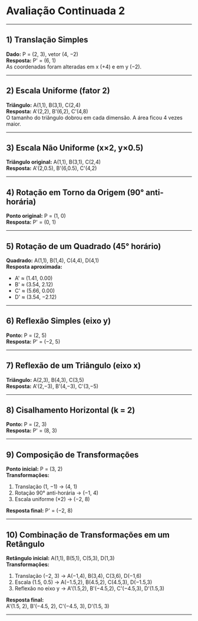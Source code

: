 # Avaliação Continuada 2

---

## 1) Translação Simples
**Dado:** P = (2, 3), vetor (4, −2)  
**Resposta:** P' = (6, 1)  
As coordenadas foram alteradas em x (+4) e em y (−2).

---

## 2) Escala Uniforme (fator 2)
**Triângulo:** A(1,1), B(3,1), C(2,4)  
**Resposta:** A'(2,2), B'(6,2), C'(4,8)  
O tamanho do triângulo dobrou em cada dimensão. A área ficou 4 vezes maior.

---

## 3) Escala Não Uniforme (x×2, y×0.5)
**Triângulo original:** A(1,1), B(3,1), C(2,4)  
**Resposta:** A'(2,0.5), B'(6,0.5), C'(4,2)  

---

## 4) Rotação em Torno da Origem (90° anti-horária)
**Ponto original:** P = (1, 0)  
**Resposta:** P' = (0, 1)  

---

## 5) Rotação de um Quadrado (45° horário)
**Quadrado:** A(1,1), B(1,4), C(4,4), D(4,1)  
**Resposta aproximada:**  
- A' ≈ (1.41, 0.00)  
- B' ≈ (3.54, 2.12)  
- C' ≈ (5.66, 0.00)  
- D' ≈ (3.54, −2.12)  

---

## 6) Reflexão Simples (eixo y)
**Ponto:** P = (2, 5)  
**Resposta:** P' = (−2, 5)  

---

## 7) Reflexão de um Triângulo (eixo x)
**Triângulo:** A(2,3), B(4,3), C(3,5)  
**Resposta:** A'(2,−3), B'(4,−3), C'(3,−5)  

---

## 8) Cisalhamento Horizontal (k = 2)
**Ponto:** P = (2, 3)  
**Resposta:** P' = (8, 3)  

---

## 9) Composição de Transformações
**Ponto inicial:** P = (3, 2)  
**Transformações:**  
1. Translação (1, −1) → (4, 1)  
2. Rotação 90° anti-horária → (−1, 4)  
3. Escala uniforme (×2) → (−2, 8)  

**Resposta final:** P' = (−2, 8)

---

## 10) Combinação de Transformações em um Retângulo
**Retângulo inicial:** A(1,1), B(5,1), C(5,3), D(1,3)  
**Transformações:**  
1. Translação (−2, 3) → A(−1,4), B(3,4), C(3,6), D(−1,6)  
2. Escala (1.5, 0.5) → A(−1.5,2), B(4.5,2), C(4.5,3), D(−1.5,3)  
3. Reflexão no eixo y → A'(1.5,2), B'(−4.5,2), C'(−4.5,3), D'(1.5,3)  

**Resposta final:**  
A'(1.5, 2), B'(−4.5, 2), C'(−4.5, 3), D'(1.5, 3)

---

